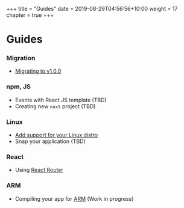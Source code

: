 +++
title = "Guides"
date = 2019-08-29T04:56:56+10:00
weight = 17
chapter = true
+++

# Guides

### Migration
  * [Migrating to v1.0.0](./migrate)

### npm, JS
  * Events with React JS template (TBD)
  * Creating new `nuxt` project (TBD)

### Linux
  * [Add support for your Linux distro](./distro)
  * Snap your application (TBD)

### React

  * Using [React Router](./reactrouter)

### ARM

  * Compiling your app for [ARM](./arm) (Work in progress)
